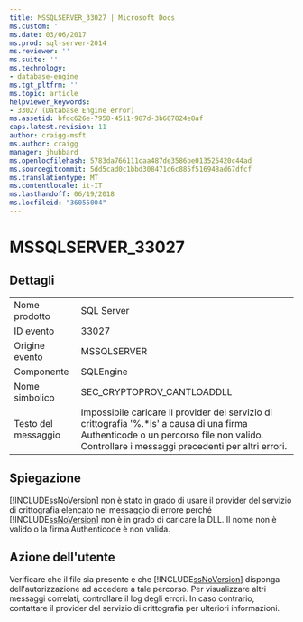 ```yaml
---
title: MSSQLSERVER_33027 | Microsoft Docs
ms.custom: ''
ms.date: 03/06/2017
ms.prod: sql-server-2014
ms.reviewer: ''
ms.suite: ''
ms.technology:
- database-engine
ms.tgt_pltfrm: ''
ms.topic: article
helpviewer_keywords:
- 33027 (Database Engine error)
ms.assetid: bfdc626e-7958-4511-987d-3b687824e8af
caps.latest.revision: 11
author: craigg-msft
ms.author: craigg
manager: jhubbard
ms.openlocfilehash: 5783da766111caa487de3586be013525420c44ad
ms.sourcegitcommit: 5dd5cad0c1bbd308471d6c885f516948ad67dfcf
ms.translationtype: MT
ms.contentlocale: it-IT
ms.lasthandoff: 06/19/2018
ms.locfileid: "36055004"
---
```

# <a name="mssqlserver33027"></a>MSSQLSERVER_33027
    
## <a name="details"></a>Dettagli  
  
|||  
|-|-|  
|Nome prodotto|SQL Server|  
|ID evento|33027|  
|Origine evento|MSSQLSERVER|  
|Componente|SQLEngine|  
|Nome simbolico|SEC_CRYPTOPROV_CANTLOADDLL|  
|Testo del messaggio|Impossibile caricare il provider del servizio di crittografia '%.*ls' a causa di una firma Authenticode o un percorso file non valido. Controllare i messaggi precedenti per altri errori.|  
  
## <a name="explanation"></a>Spiegazione  
 [!INCLUDE[ssNoVersion](../../includes/ssnoversion-md.md)] non è stato in grado di usare il provider del servizio di crittografia elencato nel messaggio di errore perché [!INCLUDE[ssNoVersion](../../includes/ssnoversion-md.md)] non è in grado di caricare la DLL. Il nome non è valido o la firma Authenticode è non valida.  
  
## <a name="user-action"></a>Azione dell'utente  
 Verificare che il file sia presente e che [!INCLUDE[ssNoVersion](../../includes/ssnoversion-md.md)] disponga dell'autorizzazione ad accedere a tale percorso. Per visualizzare altri messaggi correlati, controllare il log degli errori. In caso contrario, contattare il provider del servizio di crittografia per ulteriori informazioni.  
  
  